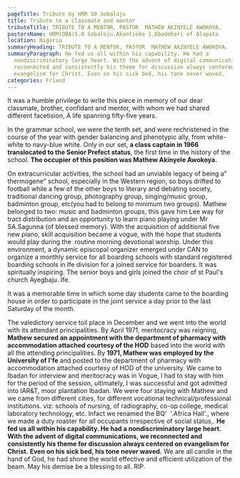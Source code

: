 ```yaml
---
pageTitle: Tribute by HRM SO Sobaloju
title: Tribute to a classmate and mentor
tributeTitle: TRIBUTE TO A MENTOR, PASTOR  MATHEW AKINYELE AWOKOYA.
pastorsName: HRM(OBA)S.O Sobaloju.Akantioke 1,Gbadebori of Alapata
location: Nigeria
summaryHeading: TRIBUTE TO A MENTOR, PASTOR  MATHEW AKINYELE AWOKOYA.
summaryParagraph: He fed us all within his capability. He had a
  nondiscriminatory large heart. With the advent of digital communications, we
  reconnected and consistently his theme for discussion always centered on
  evangelism for Christ. Even on his sick bed, his tone never waved.
categories: Friend
---
```

It was a humble privilege to write this piece in memory of our dear classmate, brother, confidant and mentor, with whom we had shared different facetision, À life spanning fifty-five years.

In the grammar school, we were the tenth set, and were rechristened in the course of the year with gender balancing and phenotypic ally, from white-white to navy-blue white. Only in our set, **a class captain in 1966 translocated to the Senior Prefect status**, the first time in the history of the school. **The occupier of this position was Mathew Akinyele Awokoya.**

On extracurricular activities, the school had an unviable legacy of being a" thermogene" school, especially in the Western region, so boys drifted to football while a few of the other boys to literary and debating society, traditional dancing group, photography group, singing/music group, badminton group, etc(you had to belong to minimum two groups). Mathew belonged to two: music and badminton groups, this gave him Lee way for tract distribution and an opportunity to learn piano playing under Mr SA.Sagunna (of blessed memory). With the acquisition of additional five new piano, skill acquisition became a vogue, with the hope that students would play during the  routine morning devotional worship. Under this environment, a dynamic episcopal organizer emerged under CAN to organize a monthly service for all boarding schools with standard registered boarding schools in Ife division for a joined service for boarders. It was spiritually inspiring. The senior boys and girls joined the choir of st Paul's church Ayegbaju. Ife.

It was a memorable time in which some day students came to the boarding house in order to participate in the joint service a day prior to the last Saturday of the month.

The valedictory service toil place in December and we went into the world with its attendant principalities. By April 1971, meritocracy was reigning, **Mathew secured an appointment with the department of pharmacy with accommodation attached courtesy of the HOD** based into the world with all the attending principalities. By **1971, Mathew was employed by the University of I'fe** and posted to the department of pharmacy with accommodation attached courtesy of HOD of the university. We came to Ibadan for interview and meritocracy was in Vogue, l had to stay with him for the period of the session, ultimately, I was successful and got admitted into IAR&T, moor plantation Ibadan. We were four staying with Mathew and we came from different cities, for different vocational technical/professional institutions. viz: schools of nursing, of radiography, co-op college, medical laboratory technology, etc. lnfact we renamed the BQ'  '.Africa Hall'., where we made a duty roaster for all occupants irrespective of social status,. **He fed us all within his capability. He had a nondiscriminatory large heart. With the advent of digital communications, we reconnected and consistently his theme for discussion always centered on evangelism for Christ.** **Even on his sick bed, his tone never waved.** We are all candle in the hand of God, he had shone the world effective and efficient utilization of the beam. May his demise be a blessing to all. RIP.